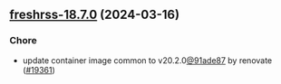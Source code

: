 

## [freshrss-18.7.0](https://github.com/truecharts/charts/compare/freshrss-18.6.0...freshrss-18.7.0) (2024-03-16)

### Chore



- update container image common to v20.2.0[@91ade87](https://github.com/91ade87) by renovate ([#19361](https://github.com/truecharts/charts/issues/19361))